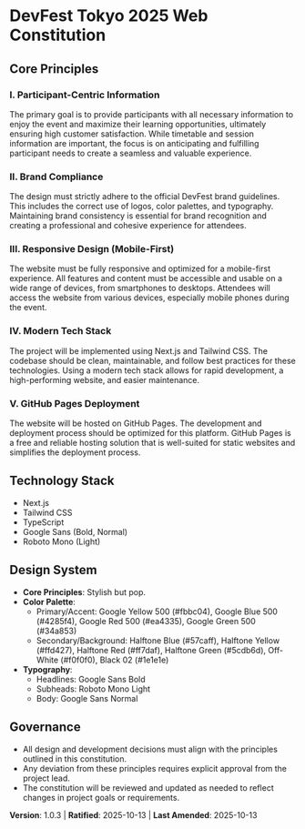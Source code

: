 <!--
Sync Impact Report:
- Version change: 1.0.2 → 1.0.3
- List of modified principles: 'Design System' section updated
- Added sections: None
- Removed sections: None
- Templates requiring updates:
  - ✅ .specify/templates/plan-template.md
  - ✅ .specify/templates/spec-template.md
  - ✅ .specify/templates/tasks-template.md
- Follow-up TODOs: None
-->
# DevFest Tokyo 2025 Web Constitution

## Core Principles

### I. Participant-Centric Information
The primary goal is to provide participants with all necessary information to enjoy the event and maximize their learning opportunities, ultimately ensuring high customer satisfaction. While timetable and session information are important, the focus is on anticipating and fulfilling participant needs to create a seamless and valuable experience.

### II. Brand Compliance
The design must strictly adhere to the official DevFest brand guidelines. This includes the correct use of logos, color palettes, and typography. Maintaining brand consistency is essential for brand recognition and creating a professional and cohesive experience for attendees.

### III. Responsive Design (Mobile-First)
The website must be fully responsive and optimized for a mobile-first experience. All features and content must be accessible and usable on a wide range of devices, from smartphones to desktops. Attendees will access the website from various devices, especially mobile phones during the event.

### IV. Modern Tech Stack
The project will be implemented using Next.js and Tailwind CSS. The codebase should be clean, maintainable, and follow best practices for these technologies. Using a modern tech stack allows for rapid development, a high-performing website, and easier maintenance.

### V. GitHub Pages Deployment
The website will be hosted on GitHub Pages. The development and deployment process should be optimized for this platform. GitHub Pages is a free and reliable hosting solution that is well-suited for static websites and simplifies the deployment process.

## Technology Stack

- Next.js
- Tailwind CSS
- TypeScript
- Google Sans (Bold, Normal)
- Roboto Mono (Light)

## Design System

- **Core Principles**: Stylish but pop.
- **Color Palette**:
    - Primary/Accent: Google Yellow 500 (#fbbc04), Google Blue 500 (#4285f4), Google Red 500 (#ea4335), Google Green 500 (#34a853)
    - Secondary/Background: Halftone Blue (#57caff), Halftone Yellow (#ffd427), Halftone Red (#ff7daf), Halftone Green (#5cdb6d), Off-White (#f0f0f0), Black 02 (#1e1e1e)
- **Typography**:
    - Headlines: Google Sans Bold
    - Subheads: Roboto Mono Light
    - Body: Google Sans Normal

## Governance

- All design and development decisions must align with the principles outlined in this constitution.
- Any deviation from these principles requires explicit approval from the project lead.
- The constitution will be reviewed and updated as needed to reflect changes in project goals or requirements.

**Version**: 1.0.3 | **Ratified**: 2025-10-13 | **Last Amended**: 2025-10-13
